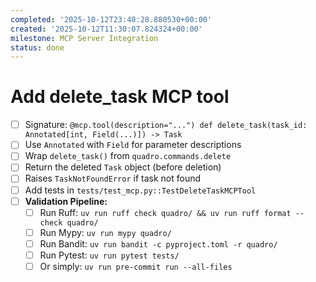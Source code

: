 ```yaml
---
completed: '2025-10-12T23:40:28.880530+00:00'
created: '2025-10-12T11:30:07.824324+00:00'
milestone: MCP Server Integration
status: done
---
```


# Add delete_task MCP tool

- [ ] Signature: `@mcp.tool(description="...") def delete_task(task_id: Annotated[int, Field(...)]) -> Task`
- [ ] Use `Annotated` with `Field` for parameter descriptions
- [ ] Wrap `delete_task()` from `quadro.commands.delete`
- [ ] Return the deleted `Task` object (before deletion)
- [ ] Raises `TaskNotFoundError` if task not found
- [ ] Add tests in `tests/test_mcp.py::TestDeleteTaskMCPTool`
- [ ] **Validation Pipeline:**
  - [ ] Run Ruff: `uv run ruff check quadro/ && uv run ruff format --check quadro/`
  - [ ] Run Mypy: `uv run mypy quadro/`
  - [ ] Run Bandit: `uv run bandit -c pyproject.toml -r quadro/`
  - [ ] Run Pytest: `uv run pytest tests/`
  - [ ] Or simply: `uv run pre-commit run --all-files`
